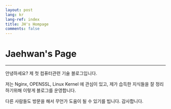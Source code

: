 ```yaml
---
layout: post
lang: kr
lang-ref: index
title: JH's Hompage
comments: false
---
```


# Jaehwan's Page

---

안녕하세요? 제 첫 컴퓨터관련 기술 블로그입니다.


저는 Nginx, OPENSSL, Linux Kernel 에 관심이 있고, 제가 습득한 지식들을 잘 정리하기위해
이렇게 블로그를 운영합니다.


다른 사람들도 방문을 해서 무언가 도움이 될 수 있기를 빕니다. 감사합니다.
